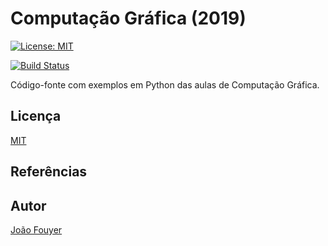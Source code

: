 # Computação Gráfica (2019)

[![License: MIT](https://img.shields.io/badge/License-MIT-yellow.svg)](https://opensource.org/licenses/MIT)

[![Build Status](https://travis-ci.org/joaofouyer/computer-graphics-python.svg?branch=master)](https://travis-ci.org/joaofouyer/computer-graphics-python)

Código-fonte com exemplos em Python das aulas de Computação Gráfica. 

## Licença
[MIT](https://raw.githubusercontent.com/joaofouyer/computer-graphics-python/master/LICENSE)

## Referências

## Autor

[João Fouyer](http://lattes.cnpq.br/9901346603428982)